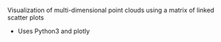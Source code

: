 Visualization of multi-dimensional point clouds using a matrix of linked scatter plots

- Uses Python3 and plotly
